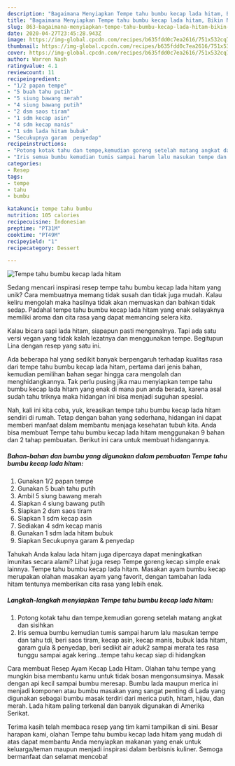 ```yaml
---
description: "Bagaimana Menyiapkan Tempe tahu bumbu kecap lada hitam, Bikin Ngiler"
title: "Bagaimana Menyiapkan Tempe tahu bumbu kecap lada hitam, Bikin Ngiler"
slug: 863-bagaimana-menyiapkan-tempe-tahu-bumbu-kecap-lada-hitam-bikin-ngiler
date: 2020-04-27T23:45:28.943Z
image: https://img-global.cpcdn.com/recipes/b635fdd0c7ea2616/751x532cq70/tempe-tahu-bumbu-kecap-lada-hitam-foto-resep-utama.jpg
thumbnail: https://img-global.cpcdn.com/recipes/b635fdd0c7ea2616/751x532cq70/tempe-tahu-bumbu-kecap-lada-hitam-foto-resep-utama.jpg
cover: https://img-global.cpcdn.com/recipes/b635fdd0c7ea2616/751x532cq70/tempe-tahu-bumbu-kecap-lada-hitam-foto-resep-utama.jpg
author: Warren Nash
ratingvalue: 4.1
reviewcount: 11
recipeingredient:
- "1/2 papan tempe"
- "5 buah tahu putih"
- "5 siung bawang merah"
- "4 siung bawang putih"
- "2 dsm saos tiram"
- "1 sdm kecap asin"
- "4 sdm kecap manis"
- "1 sdm lada hitam bubuk"
- "Secukupnya garam  penyedap"
recipeinstructions:
- "Potong kotak tahu dan tempe,kemudian goreng setelah matang angkat dan sisihkan"
- "Iris semua bumbu kemudian tumis sampai harum lalu masukan tempe dan tahu tdi, beri saos tiram, kecap asin, kecap manis, bubuk lada hitam, garam gula &amp; penyedap, beri sedikit air aduk2 sampai merata tes rasa tunggu sampai agak kering...tempe tahu kecap siap di hidangkan"
categories:
- Resep
tags:
- tempe
- tahu
- bumbu

katakunci: tempe tahu bumbu 
nutrition: 105 calories
recipecuisine: Indonesian
preptime: "PT31M"
cooktime: "PT49M"
recipeyield: "1"
recipecategory: Dessert

---
```



![Tempe tahu bumbu kecap lada hitam](https://img-global.cpcdn.com/recipes/b635fdd0c7ea2616/751x532cq70/tempe-tahu-bumbu-kecap-lada-hitam-foto-resep-utama.jpg)

Sedang mencari inspirasi resep tempe tahu bumbu kecap lada hitam yang unik? Cara membuatnya memang tidak susah dan tidak juga mudah. Kalau keliru mengolah maka hasilnya tidak akan memuaskan dan bahkan tidak sedap. Padahal tempe tahu bumbu kecap lada hitam yang enak selayaknya memiliki aroma dan cita rasa yang dapat memancing selera kita.

Kalau bicara sapi lada hitam, siapapun pasti mengenalnya. Tapi ada satu versi vegan yang tidak kalah lezatnya dan menggunakan tempe. Begitupun Lina dengan resep yang satu ini.

Ada beberapa hal yang sedikit banyak berpengaruh terhadap kualitas rasa dari tempe tahu bumbu kecap lada hitam, pertama dari jenis bahan, kemudian pemilihan bahan segar hingga cara mengolah dan menghidangkannya. Tak perlu pusing jika mau menyiapkan tempe tahu bumbu kecap lada hitam yang enak di mana pun anda berada, karena asal sudah tahu triknya maka hidangan ini bisa menjadi suguhan spesial.


Nah, kali ini kita coba, yuk, kreasikan tempe tahu bumbu kecap lada hitam sendiri di rumah. Tetap dengan bahan yang sederhana, hidangan ini dapat memberi manfaat dalam membantu menjaga kesehatan tubuh kita. Anda bisa membuat Tempe tahu bumbu kecap lada hitam menggunakan 9 bahan dan 2 tahap pembuatan. Berikut ini cara untuk membuat hidangannya.

<!--inarticleads1-->

##### Bahan-bahan dan bumbu yang digunakan dalam pembuatan Tempe tahu bumbu kecap lada hitam:

1. Gunakan 1/2 papan tempe
1. Gunakan 5 buah tahu putih
1. Ambil 5 siung bawang merah
1. Siapkan 4 siung bawang putih
1. Siapkan 2 dsm saos tiram
1. Siapkan 1 sdm kecap asin
1. Sediakan 4 sdm kecap manis
1. Gunakan 1 sdm lada hitam bubuk
1. Siapkan Secukupnya garam &amp; penyedap


Tahukah Anda kalau lada hitam juga dipercaya dapat meningkatkan imunitas secara alami? Lihat juga resep Tempe goreng kecap simple enak lainnya. Tempe tahu bumbu kecap lada hitam. Masakan ayam bumbu kecap merupakan olahan masakan ayam yang favorit, dengan tambahan lada hitam tentunya memberikan cita rasa yang lebih enak. 

<!--inarticleads2-->

##### Langkah-langkah menyiapkan Tempe tahu bumbu kecap lada hitam:

1. Potong kotak tahu dan tempe,kemudian goreng setelah matang angkat dan sisihkan
1. Iris semua bumbu kemudian tumis sampai harum lalu masukan tempe dan tahu tdi, beri saos tiram, kecap asin, kecap manis, bubuk lada hitam, garam gula &amp; penyedap, beri sedikit air aduk2 sampai merata tes rasa tunggu sampai agak kering...tempe tahu kecap siap di hidangkan


Cara membuat Resep Ayam Kecap Lada Hitam. Olahan tahu tempe yang mungkin bisa membantu kamu untuk tidak bosan mengonsumsinya. Masak dengan api kecil sampai bumbu meresap. Bumbu lada maupun merica ini menjadi komponen atau bumbu masakan yang sangat penting di Lada yang digunakan sebagai bumbu masak terdiri dari merica putih, hitam, hijau, dan merah. Lada hitam paling terkenal dan banyak digunakan di Amerika Serikat. 

Terima kasih telah membaca resep yang tim kami tampilkan di sini. Besar harapan kami, olahan Tempe tahu bumbu kecap lada hitam yang mudah di atas dapat membantu Anda menyiapkan makanan yang enak untuk keluarga/teman maupun menjadi inspirasi dalam berbisnis kuliner. Semoga bermanfaat dan selamat mencoba!
